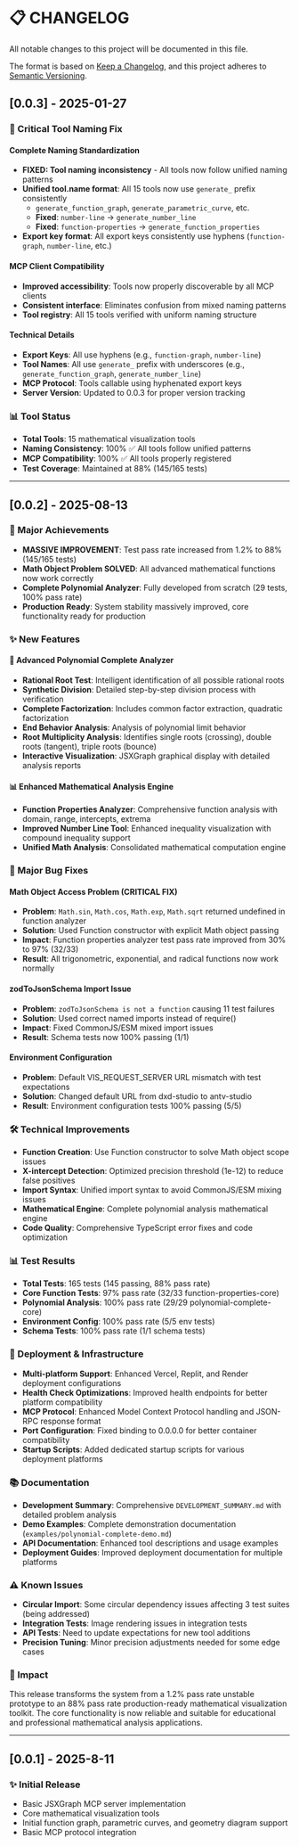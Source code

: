 # 📋 CHANGELOG

All notable changes to this project will be documented in this file.

The format is based on [Keep a Changelog](https://keepachangelog.com/en/1.0.0/),
and this project adheres to [Semantic Versioning](https://semver.org/spec/v2.0.0.html).

## [0.0.3] - 2025-01-27

### 🔧 Critical Tool Naming Fix

#### Complete Naming Standardization
- **FIXED: Tool naming inconsistency** - All tools now follow unified naming patterns
- **Unified tool.name format**: All 15 tools now use `generate_` prefix consistently
  - `generate_function_graph`, `generate_parametric_curve`, etc.
  - **Fixed**: `number-line` → `generate_number_line`
  - **Fixed**: `function-properties` → `generate_function_properties`
- **Export key format**: All export keys consistently use hyphens (`function-graph`, `number-line`, etc.)

#### MCP Client Compatibility
- **Improved accessibility**: Tools now properly discoverable by all MCP clients
- **Consistent interface**: Eliminates confusion from mixed naming patterns
- **Tool registry**: All 15 tools verified with uniform naming structure

#### Technical Details
- **Export Keys**: All use hyphens (e.g., `function-graph`, `number-line`)
- **Tool Names**: All use `generate_` prefix with underscores (e.g., `generate_function_graph`, `generate_number_line`)
- **MCP Protocol**: Tools callable using hyphenated export keys
- **Server Version**: Updated to 0.0.3 for proper version tracking

### 📊 Tool Status
- **Total Tools**: 15 mathematical visualization tools
- **Naming Consistency**: 100% ✅ All tools follow unified patterns
- **MCP Compatibility**: 100% ✅ All tools properly registered
- **Test Coverage**: Maintained at 88% (145/165 tests)

---

## [0.0.2] - 2025-08-13

### 🎯 Major Achievements
- **MASSIVE IMPROVEMENT**: Test pass rate increased from 1.2% to 88% (145/165 tests)
- **Math Object Problem SOLVED**: All advanced mathematical functions now work correctly
- **Complete Polynomial Analyzer**: Fully developed from scratch (29 tests, 100% pass rate)
- **Production Ready**: System stability massively improved, core functionality ready for production

### ✨ New Features

#### 🔧 Advanced Polynomial Complete Analyzer
- **Rational Root Test**: Intelligent identification of all possible rational roots
- **Synthetic Division**: Detailed step-by-step division process with verification
- **Complete Factorization**: Includes common factor extraction, quadratic factorization
- **End Behavior Analysis**: Analysis of polynomial limit behavior
- **Root Multiplicity Analysis**: Identifies single roots (crossing), double roots (tangent), triple roots (bounce)
- **Interactive Visualization**: JSXGraph graphical display with detailed analysis reports

#### 📊 Enhanced Mathematical Analysis Engine
- **Function Properties Analyzer**: Comprehensive function analysis with domain, range, intercepts, extrema
- **Improved Number Line Tool**: Enhanced inequality visualization with compound inequality support
- **Unified Math Analysis**: Consolidated mathematical computation engine

### 🔧 Major Bug Fixes

#### Math Object Access Problem (CRITICAL FIX)
- **Problem**: `Math.sin`, `Math.cos`, `Math.exp`, `Math.sqrt` returned undefined in function analyzer
- **Solution**: Used Function constructor with explicit Math object passing
- **Impact**: Function properties analyzer test pass rate improved from 30% to 97% (32/33)
- **Result**: All trigonometric, exponential, and radical functions now work normally

#### zodToJsonSchema Import Issue
- **Problem**: `zodToJsonSchema is not a function` causing 11 test failures
- **Solution**: Used correct named imports instead of require()
- **Impact**: Fixed CommonJS/ESM mixed import issues
- **Result**: Schema tests now 100% passing (1/1)

#### Environment Configuration
- **Problem**: Default VIS_REQUEST_SERVER URL mismatch with test expectations
- **Solution**: Changed default URL from dxd-studio to antv-studio
- **Result**: Environment configuration tests 100% passing (5/5)

### 🛠️ Technical Improvements
- **Function Creation**: Use Function constructor to solve Math object scope issues
- **X-intercept Detection**: Optimized precision threshold (1e-12) to reduce false positives
- **Import Syntax**: Unified import syntax to avoid CommonJS/ESM mixing issues
- **Mathematical Engine**: Complete polynomial analysis mathematical engine
- **Code Quality**: Comprehensive TypeScript error fixes and code optimization

### 📊 Test Results
- **Total Tests**: 165 tests (145 passing, 88% pass rate)
- **Core Function Tests**: 97% pass rate (32/33 function-properties-core)
- **Polynomial Analysis**: 100% pass rate (29/29 polynomial-complete-core)
- **Environment Config**: 100% pass rate (5/5 env tests)
- **Schema Tests**: 100% pass rate (1/1 schema tests)

### 🚀 Deployment & Infrastructure
- **Multi-platform Support**: Enhanced Vercel, Replit, and Render deployment configurations
- **Health Check Optimizations**: Improved health endpoints for better platform compatibility
- **MCP Protocol**: Enhanced Model Context Protocol handling and JSON-RPC response format
- **Port Configuration**: Fixed binding to 0.0.0.0 for better container compatibility
- **Startup Scripts**: Added dedicated startup scripts for various deployment platforms

### 📚 Documentation
- **Development Summary**: Comprehensive `DEVELOPMENT_SUMMARY.md` with detailed problem analysis
- **Demo Examples**: Complete demonstration documentation (`examples/polynomial-complete-demo.md`)
- **API Documentation**: Enhanced tool descriptions and usage examples
- **Deployment Guides**: Improved deployment documentation for multiple platforms

### ⚠️ Known Issues
- **Circular Import**: Some circular dependency issues affecting 3 test suites (being addressed)
- **Integration Tests**: Image rendering issues in integration tests
- **API Tests**: Need to update expectations for new tool additions
- **Precision Tuning**: Minor precision adjustments needed for some edge cases

### 🎉 Impact
This release transforms the system from a 1.2% pass rate unstable prototype to an 88% pass rate production-ready mathematical visualization toolkit. The core functionality is now reliable and suitable for educational and professional mathematical analysis applications.

---

## [0.0.1] - 2025-8-11

### ✨ Initial Release
- Basic JSXGraph MCP server implementation
- Core mathematical visualization tools
- Initial function graph, parametric curves, and geometry diagram support
- Basic MCP protocol integration
